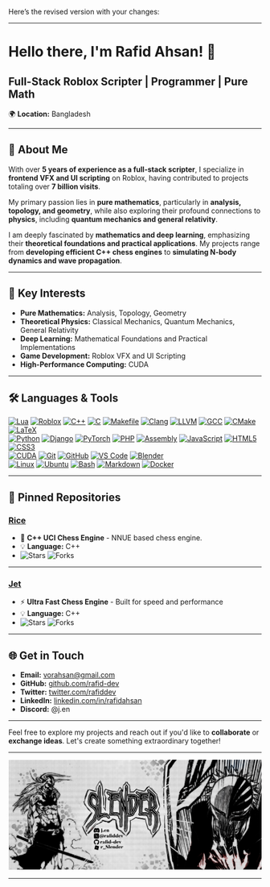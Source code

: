 Here’s the revised version with your changes:

---

# **Hello there, I'm Rafid Ahsan!** 👋  
## **Full-Stack Roblox Scripter | Programmer | Pure Math**  
🌍 **Location:** Bangladesh  

---

## **🌟 About Me**  
With over **5 years of experience as a full-stack scripter**, I specialize in **frontend VFX and UI scripting** on Roblox, having contributed to projects totaling over **7 billion visits**.  

My primary passion lies in **pure mathematics**, particularly in **analysis, topology, and geometry**, while also exploring their profound connections to **physics**, including **quantum mechanics and general relativity**.  

I am deeply fascinated by **mathematics and deep learning**, emphasizing their **theoretical foundations and practical applications**. My projects range from **developing efficient C++ chess engines** to **simulating N-body dynamics and wave propagation**.  

---

## **🚀 Key Interests**  
- **Pure Mathematics:** Analysis, Topology, Geometry  
- **Theoretical Physics:** Classical Mechanics, Quantum Mechanics, General Relativity  
- **Deep Learning:** Mathematical Foundations and Practical Implementations  
- **Game Development:** Roblox VFX and UI Scripting  
- **High-Performance Computing:** CUDA

---

## **🛠️ Languages & Tools**  
[![Lua](https://img.shields.io/badge/-Lua-2C2D72?style=flat-square&logo=lua&logoColor=white)](https://www.lua.org/) [![Roblox](https://img.shields.io/badge/-Roblox-D9261E?style=flat-square&logo=roblox&logoColor=white)](https://www.roblox.com/) [![C++](https://img.shields.io/badge/-C++-00599C?style=flat-square&logo=c%2B%2B&logoColor=white)](https://isocpp.org/) [![C](https://img.shields.io/badge/-C-A8B9CC?style=flat-square&logo=c&logoColor=black)](https://en.cppreference.com/w/c) [![Makefile](https://img.shields.io/badge/-Makefile-427819?style=flat-square&logo=gnu&logoColor=white)](https://www.gnu.org/software/make/) [![Clang](https://img.shields.io/badge/-Clang-0099CC?style=flat-square&logo=clang&logoColor=white)](https://clang.llvm.org/) [![LLVM](https://img.shields.io/badge/-LLVM-262D3D?style=flat-square&logo=llvm&logoColor=white)](https://llvm.org/) [![GCC](https://img.shields.io/badge/-GCC-00599C?style=flat-square&logo=gnu&logoColor=white)](https://gcc.gnu.org/) [![CMake](https://img.shields.io/badge/-CMake-064F8C?style=flat-square&logo=cmake&logoColor=white)](https://cmake.org/) [![LaTeX](https://img.shields.io/badge/-LaTeX-008080?style=flat-square&logo=latex&logoColor=white)](https://www.latex-project.org/)  
[![Python](https://img.shields.io/badge/-Python-3776AB?style=flat-square&logo=python&logoColor=white)](https://www.python.org/) [![Django](https://img.shields.io/badge/-Django-092E20?style=flat-square&logo=django&logoColor=white)](https://www.djangoproject.com/) [![PyTorch](https://img.shields.io/badge/-PyTorch-EE4C2C?style=flat-square&logo=pytorch&logoColor=white)](https://pytorch.org/) [![PHP](https://img.shields.io/badge/-PHP-777BB4?style=flat-square&logo=php&logoColor=white)](https://www.php.net/) [![Assembly](https://img.shields.io/badge/-Assembly-525252?style=flat-square&logo=gnu&logoColor=white)](https://www.gnu.org/software/binutils/) [![JavaScript](https://img.shields.io/badge/-JavaScript-F7DF1E?style=flat-square&logo=javascript&logoColor=black)](https://developer.mozilla.org/en-US/docs/Web/JavaScript) [![HTML5](https://img.shields.io/badge/-HTML5-E34F26?style=flat-square&logo=html5&logoColor=white)](https://developer.mozilla.org/en-US/docs/Web/HTML) [![CSS3](https://img.shields.io/badge/-CSS3-1572B6?style=flat-square&logo=css3&logoColor=white)](https://developer.mozilla.org/en-US/docs/Web/CSS)  
[![CUDA](https://img.shields.io/badge/-CUDA-76B900?style=flat-square&logo=nvidia&logoColor=white)](https://developer.nvidia.com/cuda-zone) [![Git](https://img.shields.io/badge/-Git-F05032?style=flat-square&logo=git&logoColor=white)](https://git-scm.com/) [![GitHub](https://img.shields.io/badge/-GitHub-181717?style=flat-square&logo=github&logoColor=white)](https://github.com/) [![VS Code](https://img.shields.io/badge/-VS%20Code-007ACC?style=flat-square&logo=visual-studio-code&logoColor=white)](https://code.visualstudio.com/) [![Blender](https://img.shields.io/badge/-Blender-F5792A?style=flat-square&logo=blender&logoColor=white)](https://www.blender.org/)  
[![Linux](https://img.shields.io/badge/-Linux-FCC624?style=flat-square&logo=linux&logoColor=black)](https://www.linux.org/) [![Ubuntu](https://img.shields.io/badge/-Ubuntu-E95420?style=flat-square&logo=ubuntu&logoColor=white)](https://ubuntu.com/) [![Bash](https://img.shields.io/badge/-Bash-4EAA25?style=flat-square&logo=gnu-bash&logoColor=white)](https://www.gnu.org/software/bash/) [![Markdown](https://img.shields.io/badge/-Markdown-000000?style=flat-square&logo=markdown&logoColor=white)](https://daringfireball.net/projects/markdown/) [![Docker](https://img.shields.io/badge/-Docker-2496ED?style=flat-square&logo=docker&logoColor=white)](https://www.docker.com/)  

---

## **📌 Pinned Repositories**  

### **[Rice](https://github.com/rafid-dev/rice)**  
- 🧠 **C++ UCI Chess Engine** - NNUE based chess engine.  
- 💡 **Language:** C++  
- ![Stars](https://img.shields.io/github/stars/rafid-dev/rice?style=social) ![Forks](https://img.shields.io/github/forks/rafid-dev/rice?style=social)  

---

### **[Jet](https://github.com/rafid-dev/jet)**  
- ⚡ **Ultra Fast Chess Engine** - Built for speed and performance  
- 💡 **Language:** C++  
- ![Stars](https://img.shields.io/github/stars/rafid-dev/jet?style=social) ![Forks](https://img.shields.io/github/forks/rafid-dev/jet?style=social)  

---

## **🌐 Get in Touch**  
- **Email:** [vorahsan@gmail.com](mailto:vorahsan@gmail.com)  
- **GitHub:** [github.com/rafid-dev](https://github.com/rafid-dev)  
- **Twitter:** [twitter.com/rafiddev](https://twitter.com/rafiddev)  
- **LinkedIn:** [linkedin.com/in/rafidahsan](https://www.linkedin.com/in/rafidahsan)  
- **Discord:** @j.en  

---

Feel free to explore my projects and reach out if you'd like to **collaborate** or **exchange ideas**. Let's create something extraordinary together!  

---

![Rafid](Untitled177-1.webp)  

---
